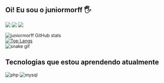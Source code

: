 ## Oi! Eu sou o juniormorff 🖐️

<a href="https://www.linkedin.com/in/lucas-oliveira-331089118/" target="_blank"><img src="https://img.shields.io/badge/-LinkedIn-%230077B5?style=for-the-badge&logo=linkedin&logoColor=white" target="_blank"></a> 
<a href="https://instagram.com/juniormorff" target="_blank"><img src="https://img.shields.io/badge/-Instagram-%23E4405F?style=for-the-badge&logo=instagram&logoColor=white" target="_blank"></a>
<a href="https://wa.me/5534992150874" target="_blank"><img src="https://img.shields.io/badge/WhatsApp-25D366?style=for-the-badge&logo=whatsapp&logoColor=white" target="_blank"></a>

  
![juniormorff GitHub stats](https://github-readme-stats.vercel.app/api?username=juniormorff&show_icons=true&theme=gruvbox) 
<br>
[![Top Langs](https://github-readme-stats.vercel.app/api/top-langs/?username=juniormorff&theme=gruvbox)](https://github.com/anuraghazra/github-readme-stats)
<br>
![snake gif](https://github.com/juniormorff/juniormorff/blob/output/github-contribution-grid-snake.svg)


## Tecnologias que estou aprendendo atualmente

  <div style="display: inline_block">
  <img align="center" alt="php" src="https://img.shields.io/badge/PHP-777BB4?style=for-the-badge&logo=php&logoColor=white" />
  <img align="center" alt="mysql" src="https://img.shields.io/badge/MySQL-00000F?style=for-the-badge&logo=mysql&logoColor=white" />
  </div></br>
  
<a></a>
